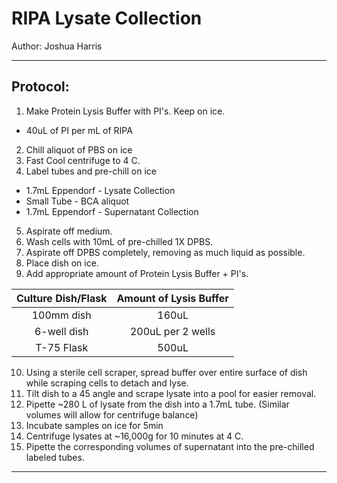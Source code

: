 # RIPA Lysate Collection

Author: Joshua Harris

--------------------------------------------
## Protocol:
1.	Make Protein Lysis Buffer with PI's. Keep on ice.
  *	40uL of PI per mL of RIPA
2.	Chill aliquot of PBS on ice
3.	Fast Cool centrifuge to 4 C.
4.	Label tubes and pre-chill on ice
  *	1.7mL Eppendorf - Lysate Collection
  *	Small Tube - BCA aliquot
  *	1.7mL Eppendorf - Supernatant Collection
5.	Aspirate off medium.
6.	Wash cells with 10mL of pre-chilled 1X DPBS.
7.	Aspirate off DPBS completely, removing as much liquid as possible.
8.	Place dish on ice.
9.	Add appropriate amount of Protein Lysis Buffer + PI's.

| Culture Dish/Flask |	Amount of Lysis Buffer |
| :----------------: | :---------------------: |
|100mm dish	         | 160uL                   |
|6-well dish	       | 200uL per 2 wells       |
|T-75 Flask	         | 500uL                   |

10.	Using a sterile cell scraper, spread buffer over entire surface of dish while scraping cells to detach and lyse.
11.	Tilt dish to a 45  angle and scrape lysate into a pool for easier removal.
12.	Pipette ~280 L of lysate from the dish into a 1.7mL tube. (Similar volumes will allow for centrifuge balance)
13.	Incubate samples on ice for 5min
14.	Centrifuge lysates at ~16,000g for 10 minutes at 4 C.
15.	Pipette the corresponding volumes of supernatant into the pre-chilled labeled tubes.
-------

